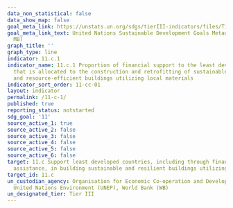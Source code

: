 ```yaml
---
data_non_statistical: false
data_show_map: false
goal_meta_link: https://unstats.un.org/sdgs/tierIII-indicators/files/Tier3-11-c-01.pdf
goal_meta_link_text: United Nations Sustainable Development Goals Metadata (PDF 4.0
  MB)
graph_title: ''
graph_type: line
indicator: 11.c.1
indicator_name: 11.c.1 Proportion of financial support to the least developed countries
  that is allocated to the construction and retrofitting of sustainable, resilient
  and resource-efficient buildings utilizing local materials
indicator_sort_order: 11-cc-01
layout: indicator
permalink: /11-c-1/
published: true
reporting_status: notstarted
sdg_goal: '11'
source_active_1: true
source_active_2: false
source_active_3: false
source_active_4: false
source_active_5: false
source_active_6: false
target: 11.c Support least developed countries, including through financial and technical
  assistance, in building sustainable and resilient buildings utilizing local materials
target_id: 11.c
un_custodian_agency: Organisation for Economic Co-operation and Development (OECD),
  United Nations Environment (UNEP), World Bank (WB)
un_designated_tier: Tier III
---
```


